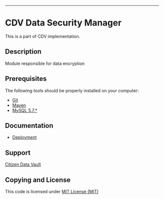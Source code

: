 ---

# CDV Data Security Manager
This is a part of CDV implementation.

## Description
Module responsible for  data encryption


## Prerequisites

The following tools should be properly installed on your computer:

-   [Git](https://git-scm.com/downloads)
-   [Maven](https://maven.apache.org/download.cgi)
-   [MySQL 5.7.*](https://dev.mysql.com/downloads/mysql/)


## Documentation
- [Deployment](doc/deployment.md)


## Support 
[Citizen Data Vault]()

## Copying and License
This code is licensed under [MIT License (MIT)](LICENSE)